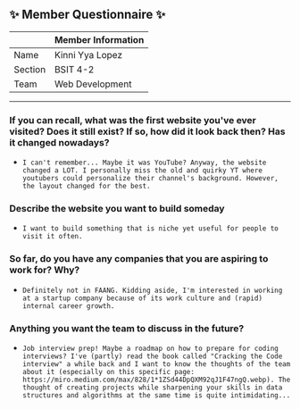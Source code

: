 ## :sparkles: Member Questionnaire :sparkles:

|                        | Member Information                                                          |
|------------------------|-----------------------------------------------------------------------------|
| Name                   | Kinni Yya Lopez                                                             |
| Section                | BSIT 4-2                                                                    |
| Team                   | Web Development                                                             |

-------

### If you can recall, what was the first website you've ever visited? Does it still exist? If so, how did it look back then? Has it changed nowadays?
- `I can't remember... Maybe it was YouTube? Anyway, the website changed a LOT. I personally miss the old and quirky YT where youtubers could personalize their channel's background. However, the layout changed for the best.`

### Describe the website you want to build someday
- `I want to build something that is niche yet useful for people to visit it often.`

### So far, do you have any companies that you are aspiring to work for? Why?
- `Definitely not in FAANG. Kidding aside, I'm interested in working at a startup company because of its work culture and (rapid) internal career growth.`

### Anything you want the team to discuss in the future?
- `Job interview prep! Maybe a roadmap on how to prepare for coding interviews? I've (partly) read the book called "Cracking the Code interview" a while back and I want to know the thoughts of the team about it (especially on this specific page: https://miro.medium.com/max/828/1*1ZSd44DpQXM92qJ1F47ngQ.webp). The thought of creating projects while sharpening your skills in data structures and algorithms at the same time is quite intimidating...`
